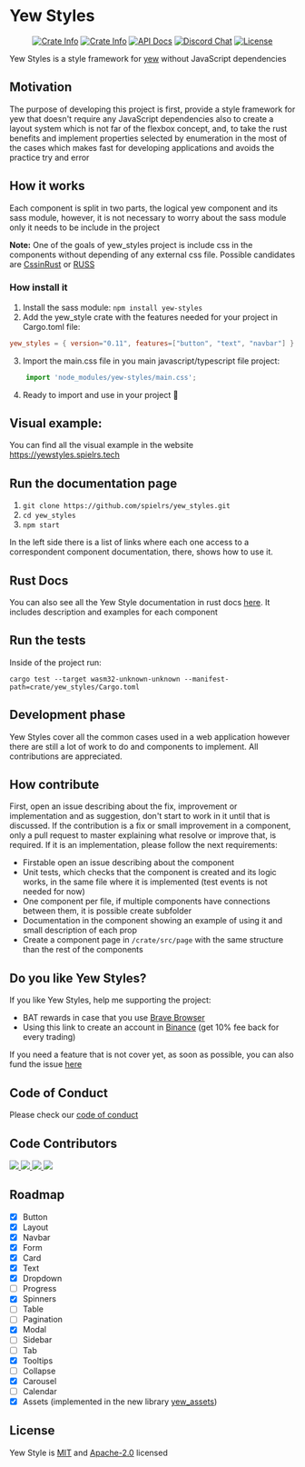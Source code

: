 # Yew Styles

<div align="center">
    <p>
        <a href="https://yewstyles.spielrs.tech/"><img alt="Crate Info" src="https://img.shields.io/badge/Homepage-https%3A%2F%2Fyewstyles.spielrs.tech%2F-blue"/></a>
        <a href="https://crates.io/crates/yew_styles"><img alt="Crate Info" src="https://img.shields.io/badge/yew__styles-framework%20styles-brightgreen"/></a>
        <a href="https://docs.rs/yew_styles/"><img alt="API Docs" src="https://img.shields.io/badge/yew__styles-docs-informational"/></a>
        <a href="https://discord.gg/VQck8X4" target="_blank"><img alt="Discord Chat" src="https://img.shields.io/badge/Discor-Spielrs%20-yellowgreen"/></a>
        <a href="https://github.com/spielrs/yew_styles/blob/master/LICENSE-MIT.md" target="_blank"><img alt="License" src="https://img.shields.io/badge/License-MIT%2FApache--2.0-lightgrey"></a>
    </p>
</div>


Yew Styles is a style framework for [yew](https://yew.rs/docs/en/intro/) without JavaScript dependencies

## Motivation
The purpose of developing this project is first,
provide a style framework for yew that doesn't require any JavaScript dependencies
also to create a layout system which is not far of the flexbox concept, and,
to take the rust benefits and implement properties selected by enumeration
in the most of the cases which makes fast for developing applications and avoids the practice try and error

## How it works
Each component is split in two parts, the logical yew component and its sass module,
however, it is not necessary to worry about the sass module only it needs to be include in the project

**Note:** One of the goals of yew_styles project is include css in the components without depending of any external css file.
Possible candidates are [CssinRust](https://github.com/lukidoescode/css-in-rust) or [RUSS](https://github.com/siku2/russ)

### How install it
1. Install the sass module: `npm install yew-styles`
2. Add the yew_style crate with the features needed for your project in Cargo.toml file:
```toml
yew_styles = { version="0.11", features=["button", "text", "navbar"] }
```
3. Import the main.css file in you main javascript/typescript file project:
```typescript
    import 'node_modules/yew-styles/main.css';
```
4. Ready to import and use in your project 🚀

## Visual example:

You can find all the visual example in the website https://yewstyles.spielrs.tech

## Run the documentation page
1. `git clone https://github.com/spielrs/yew_styles.git`
2. `cd yew_styles`
3. `npm start`

In the left side there is a list of links where each one access to a correspondent component documentation,
there, shows how to use it.

## Rust Docs

You can also see all the Yew Style documentation in rust docs [here](https://docs.rs/crate/yew_styles).
It includes description and examples for each component

## Run the tests
Inside of the project run:

`cargo test --target wasm32-unknown-unknown --manifest-path=crate/yew_styles/Cargo.toml`

## Development phase
Yew Styles cover all the common cases used in a web application however there are still a lot of work to do and components to implement.
All contributions are appreciated.

## How contribute
First, open an issue describing about the fix, improvement or implementation and as suggestion, don't start to work in it until that is discussed.
If the contribution is a fix or small improvement in a component, only a pull request to master explaining what resolve or improve that, is required.
If it is an implementation, please follow the next requirements:

* Firstable open an issue describing about the component
* Unit tests, which checks that the component is created and
its logic works, in the same file where it is implemented (test events is not needed for now)
* One component per file, if multiple components have connections between them, it is possible create subfolder
* Documentation in the component showing an example of using it and small description of each prop
* Create a component page in `/crate/src/page` with the same structure than the rest of the components



## Do you like Yew Styles?
If you like Yew Styles, help me supporting the project:
- BAT rewards in case that you use [Brave Browser](https://brave.com/)
- Using this link to create an account in [Binance](https://www.binance.com/en/register?ref=DB8EPXF0) (get 10% fee back for every trading)

If you need a feature that is not cover yet, as soon as possible, you can also fund the issue [here](https://issuehunt.io/r/spielrs/yew_styles)

## Code of Conduct
Please check our [code of conduct](CODE_OF_CONDUCT.md)

## Code Contributors

<a href="https://github.com/dancespiele">
    <img src="https://github.com/dancespiele.png?size=50">
</a>
<a href="https://github.com/zoechi">
    <img src="https://github.com/zoechi.png?size=50">
</a>
<a href="https://github.com/ajstrand">
    <img src="https://github.com/ajstrand.png?size=50">
</a>
<a href="https://github.com/philip-peterson">
    <img src="https://github.com/philip-peterson.png?size=50">
</a>

## Roadmap

- [x] Button
- [x] Layout
- [x] Navbar
- [x] Form
- [x] Card
- [x] Text
- [x] Dropdown
- [ ] Progress
- [x] Spinners
- [ ] Table
- [ ] Pagination
- [x] Modal
- [ ] Sidebar
- [ ] Tab
- [x] Tooltips
- [ ] Collapse
- [x] Carousel
- [ ] Calendar
- [x] Assets (implemented in the new library [yew_assets](https://github.com/spielrs/yew_assets))

## License

Yew Style is [MIT](LICENSE-MIT.md) and [Apache-2.0](LICENSE-APACHE.md) licensed
